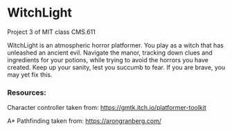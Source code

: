 # WitchLight

Project 3 of MIT class CMS.611

WitchLight is an atmospheric horror platformer. You play as a witch that has unleashed an ancient evil. Navigate the manor, tracking down clues and ingredients for your potions, while trying to avoid the horrors you have created. Keep up your sanity, lest you succumb to fear. If you are brave, you may yet fix this.

### Resources:

Character controller taken from: https://gmtk.itch.io/platformer-toolkit

A* Pathfinding taken from: https://arongranberg.com/